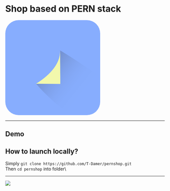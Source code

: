 # Shop based on PERN stack

<img src='logo.png' width=300 height=300 style='border-radius: 42px;'/>

---

## Demo


## How to launch locally?

Simply `git clone https://github.com/T-Damer/pernshop.git`\
Then `cd pernshop` into folder\


---

<a href="https://www.buymeacoffee.com/tdamer"><img src="https://img.buymeacoffee.com/button-api/?text=Support me with a coffee&emoji=☕️&slug=tdamer&button_colour=ffcc33&font_colour=000&font_family=Lato&outline_colour=000&coffee_colour=000"></a>
